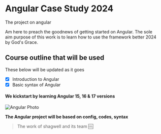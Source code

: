 # Angular Case Study 2024
The project on angular

Am here to preach the goodnews of getting started on Angular.
The sole aim purpose of this work is to learn how to use the framework better 2024 by God's Grace. 

## Course outline that will be used
These below will be updated as it goes 
- [x] Introduction to Angular 
- [x] Basic syntax of Angular 

#### We kickstart by learning Angular 15, 16 & 17 versions
![Angular Photo](https://miro.medium.com/v2/resize:fit:1200/1*aCsnm9viiL5Fo0JC-I_exQ.png "New Angular Photo 2023")

**The Angular project will be based on config, codes, syntax**

> The work of shagwell and its team :cool: